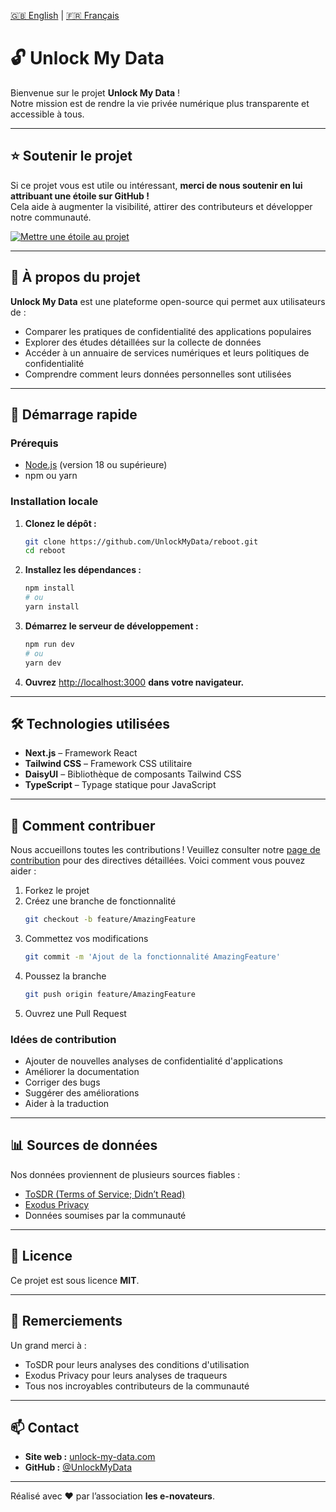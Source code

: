 [🇬🇧 English](README.md) | [🇫🇷 Français](README_FR.md)

# 🔓 Unlock My Data

Bienvenue sur le projet **Unlock My Data** !  
Notre mission est de rendre la vie privée numérique plus transparente et accessible à tous.

---

## ⭐ Soutenir le projet

Si ce projet vous est utile ou intéressant, **merci de nous soutenir en lui attribuant une étoile sur GitHub !**  
Cela aide à augmenter la visibilité, attirer des contributeurs et développer notre communauté.

[![Mettre une étoile au projet](https://img.shields.io/github/stars/UnlockMyData/reboot?style=social)](https://github.com/UnlockMyData/reboot)

---

## 🎯 À propos du projet

**Unlock My Data** est une plateforme open-source qui permet aux utilisateurs de :

- Comparer les pratiques de confidentialité des applications populaires
- Explorer des études détaillées sur la collecte de données
- Accéder à un annuaire de services numériques et leurs politiques de confidentialité
- Comprendre comment leurs données personnelles sont utilisées

---

## 🚀 Démarrage rapide

### Prérequis

- [Node.js](https://nodejs.org/) (version 18 ou supérieure)
- npm ou yarn

### Installation locale

1. **Clonez le dépôt :**

   ```bash
   git clone https://github.com/UnlockMyData/reboot.git
   cd reboot
   ```

2. **Installez les dépendances :**

   ```bash
   npm install
   # ou
   yarn install
   ```

3. **Démarrez le serveur de développement :**

   ```bash
   npm run dev
   # ou
   yarn dev
   ```

4. **Ouvrez** [http://localhost:3000](http://localhost:3000) **dans votre navigateur.**

---

## 🛠 Technologies utilisées

- **Next.js** – Framework React
- **Tailwind CSS** – Framework CSS utilitaire
- **DaisyUI** – Bibliothèque de composants Tailwind CSS
- **TypeScript** – Typage statique pour JavaScript

---

## 👥 Comment contribuer

Nous accueillons toutes les contributions ! Veuillez consulter notre [page de contribution](./CONTRIBUTING_FR.md) pour des directives détaillées.
Voici comment vous pouvez aider :

1. Forkez le projet
2. Créez une branche de fonctionnalité
   ```bash
   git checkout -b feature/AmazingFeature
   ```
3. Commettez vos modifications
   ```bash
   git commit -m 'Ajout de la fonctionnalité AmazingFeature'
   ```
4. Poussez la branche
   ```bash
   git push origin feature/AmazingFeature
   ```
5. Ouvrez une Pull Request

### Idées de contribution

- Ajouter de nouvelles analyses de confidentialité d'applications
- Améliorer la documentation
- Corriger des bugs
- Suggérer des améliorations
- Aider à la traduction

---

## 📊 Sources de données

Nos données proviennent de plusieurs sources fiables :

- [ToSDR (Terms of Service; Didn’t Read)](https://tosdr.org)
- [Exodus Privacy](https://exodus-privacy.eu.org)
- Données soumises par la communauté

---

## 📝 Licence

Ce projet est sous licence **MIT**.

---

## 🤝 Remerciements

Un grand merci à :

- ToSDR pour leurs analyses des conditions d'utilisation
- Exodus Privacy pour leurs analyses de traqueurs
- Tous nos incroyables contributeurs de la communauté

---

## 📫 Contact

- **Site web :** [unlock-my-data.com](https://unlock-my-data.com)
- **GitHub :** [@UnlockMyData](https://github.com/UnlockMyData/reboot)

---

Réalisé avec ❤️ par l’association **les e-novateurs**.